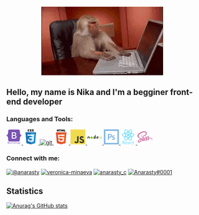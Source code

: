 <!-- [![Header](https://github.com/Anarasty/Anarasty/blob/main/assets/prog-gif1.gif)](https://github.com/Anarasty) -->
<p align="center">
    <img src="assets/prog-gif1.gif"/>
</p>

## Hello, my name is Nika and I'm a begginer front-end developer  


<!-- <h2>Languages ang tools</h2>
<span><img src="https://img.shields.io/badge/JavaScript-000000?style=for-the-badge&logo=javascript"/></span> 
<span><img src="https://img.shields.io/badge/HTML-000000?style=for-the-badge&logo=html5"/></span> 
<span><img src="https://img.shields.io/badge/CSS-000000?style=for-the-badge&logo=css3&logoColor=2965f1"/></span> 
<span><img src="https://img.shields.io/badge/SCSS-000000?style=for-the-badge&logo=sass"/></span> 
<span><img src="https://img.shields.io/badge/PHOTOSHOP 2020-000000?style=for-the-badge&logo=adobephotoshop"/></span> -->
<h3 align="left">Languages and Tools:</h3>
<p align="left"> <a href="https://getbootstrap.com" target="_blank" rel="noreferrer"> <img src="https://raw.githubusercontent.com/devicons/devicon/master/icons/bootstrap/bootstrap-plain-wordmark.svg" alt="bootstrap" width="40" height="40"/> </a> <a href="https://www.w3schools.com/css/" target="_blank" rel="noreferrer"> <img src="https://raw.githubusercontent.com/devicons/devicon/master/icons/css3/css3-original-wordmark.svg" alt="css3" width="40" height="40"/> </a> <a href="https://git-scm.com/" target="_blank" rel="noreferrer"> <img src="https://www.vectorlogo.zone/logos/git-scm/git-scm-icon.svg" alt="git" width="40" height="40"/> </a> <a href="https://www.w3.org/html/" target="_blank" rel="noreferrer"> <img src="https://raw.githubusercontent.com/devicons/devicon/master/icons/html5/html5-original-wordmark.svg" alt="html5" width="40" height="40"/> </a> <a href="https://developer.mozilla.org/en-US/docs/Web/JavaScript" target="_blank" rel="noreferrer"> <img src="https://raw.githubusercontent.com/devicons/devicon/master/icons/javascript/javascript-original.svg" alt="javascript" width="40" height="40"/> </a> <a href="https://nodejs.org" target="_blank" rel="noreferrer"> <img src="https://raw.githubusercontent.com/devicons/devicon/master/icons/nodejs/nodejs-original-wordmark.svg" alt="nodejs" width="40" height="40"/> </a> <a href="https://www.photoshop.com/en" target="_blank" rel="noreferrer"> <img src="https://raw.githubusercontent.com/devicons/devicon/master/icons/photoshop/photoshop-line.svg" alt="photoshop" width="40" height="40"/> </a> <a href="https://reactjs.org/" target="_blank" rel="noreferrer"> <img src="https://raw.githubusercontent.com/devicons/devicon/master/icons/react/react-original-wordmark.svg" alt="react" width="40" height="40"/> </a> <a href="https://sass-lang.com" target="_blank" rel="noreferrer"> <img src="https://raw.githubusercontent.com/devicons/devicon/master/icons/sass/sass-original.svg" alt="sass" width="40" height="40"/> </a> </p>


<!-- <h2>Socials</h2> -->
<!-- &logoColor= -->
<!-- <a href="https://discord.com/users/386851456835125249"><img src="https://img.shields.io/badge/DISCORD-ffffff?style=for-the-badge&logo=discord"/></a>
<a href="https://www.reddit.com/user/Anarasty"><img src="https://img.shields.io/badge/REDDIT-ffffff?style=for-the-badge&logo=reddit"/></a>
<a href="https://steamcommunity.com/id/anarasty/"><img src="https://img.shields.io/badge/Steam-ffffff?style=for-the-badge&logo=steam&logoColor=000000"/></a>
<a href="https://www.linkedin.com/in/veronica-minaeva-91b00b1b6/"><img src="https://img.shields.io/badge/LinkedIN-ffffff?style=for-the-badge&logo=linkedin&logoColor=0A66C2"/></a> -->

<h3 align="left">Connect with me:</h3>
<p align="left">
<a href="https://codepen.io/@anarasty" target="blank"><img align="center" src="https://raw.githubusercontent.com/rahuldkjain/github-profile-readme-generator/master/src/images/icons/Social/codepen.svg" alt="@anarasty" height="30" width="40" /></a>
<a href="https://linkedin.com/in/veronica-minaeva" target="blank"><img align="center" src="https://raw.githubusercontent.com/rahuldkjain/github-profile-readme-generator/master/src/images/icons/Social/linked-in-alt.svg" alt="veronica-minaeva" height="30" width="40" /></a>
<a href="https://instagram.com/anarasty_c" target="blank"><img align="center" src="https://raw.githubusercontent.com/rahuldkjain/github-profile-readme-generator/master/src/images/icons/Social/instagram.svg" alt="anarasty_c" height="30" width="40" /></a>
<a href="https://discord.gg/Anarasty#0001" target="blank"><img align="center" src="https://raw.githubusercontent.com/rahuldkjain/github-profile-readme-generator/master/src/images/icons/Social/discord.svg" alt="Anarasty#0001" height="30" width="40" /></a>
</p>

## Statistics

[![Anurag's GitHub stats](https://github-readme-stats.vercel.app/api?username=anarasty)](https://github.com/anuraghazra/github-readme-stats)
<!--
**Anarasty/Anarasty** is a ✨ _special_ ✨ repository because its `README.md` (this file) appears on your GitHub profile.

Here are some ideas to get you started:

- 🔭 I’m currently working on ...
- 🌱 I’m currently learning ...
- 👯 I’m looking to collaborate on ...
- 🤔 I’m looking for help with ...
- 💬 Ask me about ...
- 📫 How to reach me: ...
- 😄 Pronouns: ...
- ⚡ Fun fact: ...
-->
